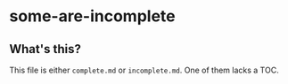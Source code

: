 # some-are-incomplete

<!--
  (Do not remove or edit this comment.)

  This table-of-contents is automatically generated. To generate it, run:
    amp markdown-toc --fix
-->

## What's this?

This file is either `complete.md` or `incomplete.md`. One of them lacks a TOC.
